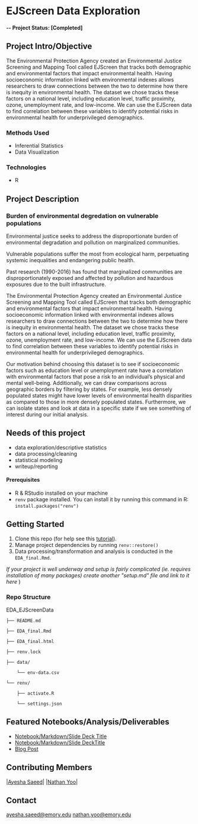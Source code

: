 # EJScreen Data Exploration

#### -- Project Status: [Completed]

## Project Intro/Objective
The Environmental Protection Agency created an Environmental Justice Screening and Mapping Tool called EJScreen that tracks both demographic and environmental factors that impact environmental health. Having socioeconomic information linked with environmental indexes allows researchers to draw connections between the two to determine how there is inequity in environmental health. The dataset we chose tracks these factors on a national level, including education level, traffic proximity, ozone, unemployment rate, and low-income. We can use the EJScreen data to find correlation between these variables to identify potential risks in environmental health for underprivileged demographics.

### Methods Used
* Inferential Statistics
* Data Visualization

### Technologies
* R 

## Project Description

### Burden of environmental degredation on vulnerable populations
Environmental justice seeks to address the disproportionate burden of environmental degradation and pollution on marginalized communities. 

Vulnerable populations suffer the most from ecological harm, perpetuating systemic inequalities and endangering public health.

Past research (1990-2016) has found that marginalized communities are disproportionately exposed and affected by pollution and hazardous exposures due to the built infrastructure.

The Environmental Protection Agency created an Environmental Justice Screening and Mapping Tool called EJScreen that tracks both demographic and environmental factors that impact environmental health. Having socioeconomic information linked with environmental indexes allows researchers to draw connections between the two to determine how there is inequity in environmental health. The dataset we chose tracks these factors on a national level, including education level, traffic proximity, ozone, unemployment rate, and low-income. We can use the EJScreen data to find correlation between these variables to identify potential risks in environmental health for underprivileged demographics.

Our motivation behind choosing this dataset is to see if socioeconomic factors such as education level or unemployment rate have a correlation with environmental factors that pose a risk to an individual’s physical and mental well-being. Additionally, we can draw comparisons across geographic borders by filtering by states. For example, less densely populated states might have lower levels of environmental health disparities as compared to those in more densely populated states. Furthermore, we can isolate states and look at data in a specific state if we see something of interest during our initial analysis.

## Needs of this project
- data exploration/descriptive statistics
- data processing/cleaning
- statistical modeling
- writeup/reporting


#### Prerequisites
- R & RStudio installed on your machine
- `renv` package installed. You can install it by running this command in R: `install.packages("renv")`

## Getting Started
1. Clone this repo (for help see this [tutorial](https://help.github.com/articles/cloning-a-repository/)).
2. Manage project dependencies by running `renv::restore()` 
3. Data processing/transformation and analysis is conducted in the `EDA_final.Rmd`.

*If your project is well underway and setup is fairly complicated (ie. requires installation of many packages) create another "setup.md" file and link to it here*  )

### Repo Structure 
EDA_EJScreenData

    ├── README.md
    
    ├── EDA_final.Rmd
    
    ├── EDA_final.html
    
    ├── renv.lock
    
    ├── data/
    
        └── env-data.csv
    
    └── renv/
    
        ├── activate.R
        
        └── settings.json


## Featured Notebooks/Analysis/Deliverables
* [Notebook/Markdown/Slide Deck Title](link)
* [Notebook/Markdown/Slide DeckTitle](link)
* [Blog Post](link)


## Contributing Members
|[Ayesha Saeed](https://github.com/[ayeshasaeed97])| 
|[Nathan Yoo](https://github.com/[yoo-nathan])|

## Contact 
ayesha.saeed@emory.edu
nathan.yoo@emory.edu 

